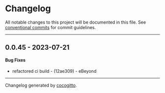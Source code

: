 # Changelog
All notable changes to this project will be documented in this file. See [conventional commits](https://www.conventionalcommits.org/) for commit guidelines.

- - -
## 0.0.45 - 2023-07-21
#### Bug Fixes
- refactored ci build - (12ae309) - eBeyond

- - -

Changelog generated by [cocogitto](https://github.com/cocogitto/cocogitto).